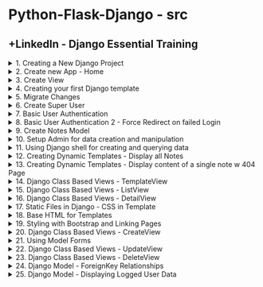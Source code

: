 # Python-Flask-Django - src

## +LinkedIn - Django Essential Training

<details>
<summary>1. Creating a New Django Project </summary>

# Creating a New Django Project

## Install venv

```py
python -m venv myproject-env
```

## Activate venv

```py
# myproject-env\Scripts\activate
source myproject-env/bin/activate
```

## Install Django

```py
python -m pip install Django
```

## Get dependencies

```py
pip freeze
```

```x
asgiref==3.7.2
Django==5.0.3
sqlparse==0.4.4
```

## Save Dependencies to Requirements.txt

```py
pip freeze > requirements.txt
```

## Install requirements from Requirements.txt

```py
pip install -r requirements.txt
```

## Deactivate a virtual environment

```py
deactivate
```

## Create Django Project

```py
django-admin startproject smartnotes .
```

## Start Local Server

```py
python manage.py runserver
```

```x
You have 18 unapplied migration(s). Your project may not work properly until you apply the migrations for app(s): admin, auth, contenttypes, sessions.
Run 'python manage.py migrate' to apply them.
March 20, 2024 - 04:58:12
Django version 5.0.3, using settings 'smartnotes.settings'
Starting development server at http://127.0.0.1:8000/
Quit the server with CONTROL-C.
```

<img width="1280" alt="image" src="https://github.com/omeatai/src-python-flask-django/assets/32337103/d1188761-5eb8-44f3-849e-b6b69662cd44">
<img width="1416" alt="image" src="https://github.com/omeatai/src-python-flask-django/assets/32337103/c414f6de-58e0-490e-a6d6-e0cbaae242b1">

# #END</details>

<details>
<summary>2. Create new App - Home </summary>

# Create new App - Home

[https://github.com/omeatai/src-python-flask-django/commit/0959e138fcee4d7829ef38e9ca8ff24a5c443a23](https://github.com/omeatai/src-python-flask-django/commit/0959e138fcee4d7829ef38e9ca8ff24a5c443a23)

## Create App

```py
django-admin startapp home
```

### smartnotes.settings:

```x
# Application definition

INSTALLED_APPS = [
    'django.contrib.admin',
    'django.contrib.auth',
    'django.contrib.contenttypes',
    'django.contrib.sessions',
    'django.contrib.messages',
    'django.contrib.staticfiles',

    # apps
    'home',
]
```

# #END</details>

<details>
<summary>3. Create View </summary>

# Create View

[https://github.com/omeatai/src-python-flask-django/commit/c1680ccc9d7982ae87252859481cb3d64db13260](https://github.com/omeatai/src-python-flask-django/commit/c1680ccc9d7982ae87252859481cb3d64db13260)

### smartnotes.urls:

```py
from django.contrib import admin
from django.urls import path, include

urlpatterns = [
    path('admin/', admin.site.urls),
    path('', include('home.urls')),
]
```

### home.urls:

```py
from django.urls import path
from home import views

urlpatterns = [
    path('home', views.home),
]
```

### home.views:

```py
from django.shortcuts import render
from django.http import HttpResponse

# Create your views here.


def home(request):
    return HttpResponse("<h1>Hello World!</h1>")
```

<img width="1413" alt="image" src="https://github.com/omeatai/src-python-flask-django/assets/32337103/ac80da1e-8b1a-4bc7-aa4f-528bd887843b">
<img width="1280" alt="image" src="https://github.com/omeatai/src-python-flask-django/assets/32337103/897bdc04-e787-467e-8194-5a5bcc99c229">
<img width="1280" alt="image" src="https://github.com/omeatai/src-python-flask-django/assets/32337103/1292f08d-6ebc-4d3d-a0c0-460ed2869b57">
<img width="1280" alt="image" src="https://github.com/omeatai/src-python-flask-django/assets/32337103/5c024f37-a954-4ae3-89a0-db735d3a7504">

# #END</details>

<details>
<summary>4. Creating your first Django template </summary>

# Creating your first Django template

[https://github.com/omeatai/src-python-flask-django/commit/6f788cf2b56c91f44b960178d8576c35bbebd11a](https://github.com/omeatai/src-python-flask-django/commit/6f788cf2b56c91f44b960178d8576c35bbebd11a)

### smartnotes.settings:

```py
# Internationalization
# https://docs.djangoproject.com/en/5.0/topics/i18n/

LANGUAGE_CODE = 'en-us'

TIME_ZONE = 'America/Denver'

USE_I18N = True

USE_TZ = True
```

### home.views:

```py
from django.shortcuts import render
from django.http import HttpResponse
from datetime import datetime

# Create your views here.


def home(request):
    # return HttpResponse("<h1>Hello World!</h1>")
    return render(request, 'home/welcome.html', {'name': 'John Doe', 'date': datetime.now()})
```

### home/templates/home/welcome.html:

```html
<!DOCTYPE html>
<html lang="en">

<head>
    <meta charset="UTF-8">
    <meta name="viewport" content="width=device-width, initial-scale=1.0">
    <title>SmartNotes</title>
</head>

<body>
    <h1>Welcome to SmartNotes Home Page - {{name}}.</h1>
    <h2>Today is {{date}}</h2>
</body>

</html>
```

<img width="1413" alt="image" src="https://github.com/omeatai/src-python-flask-django/assets/32337103/360b36a5-c3e9-4767-81b6-50a6969bbe2c">
<img width="1280" alt="image" src="https://github.com/omeatai/src-python-flask-django/assets/32337103/b117ad99-4daa-4910-9b8d-7581139d5bac">
<img width="1280" alt="image" src="https://github.com/omeatai/src-python-flask-django/assets/32337103/7f247c75-ff40-4fa4-9f30-266cf411a8f3">
<img width="1280" alt="image" src="https://github.com/omeatai/src-python-flask-django/assets/32337103/7a366f68-7d08-423b-a7c9-c400262a04af">

# #END</details>

<details>
<summary>5. Migrate Changes </summary>

# Migrate Changes

```py
python manage.py makemigrations
```

```py
python manage.py migrate
```

<img width="449" alt="image" src="https://github.com/omeatai/src-python-flask-django/assets/32337103/7b035ec1-9768-47cb-82b2-99171cccee67">

# #END</details>

<details>
<summary>6. Create Super User</summary>

# Create Super User

```py
python manage.py createsuperuser
```

# Run Dev Server

```py
python manage.py runserver
```

<img width="448" alt="image" src="https://github.com/omeatai/src-python-flask-django/assets/32337103/07bc212b-b444-4f42-804e-6212abf24964">
<img width="1330" alt="image" src="https://github.com/omeatai/src-python-flask-django/assets/32337103/eb04a65d-2c5e-4040-830c-1e1618cd1767">
<img width="1442" alt="image" src="https://github.com/omeatai/src-python-flask-django/assets/32337103/f883b789-fdf6-46d6-b729-f730c87c7ed6">
<img width="1319" alt="image" src="https://github.com/omeatai/src-python-flask-django/assets/32337103/97ccec8d-6dcf-4929-b8e0-a8a189fbf2be">

# #END</details>

<details>
<summary>7. Basic User Authentication</summary>

# Basic User Authentication

[https://github.com/omeatai/src-python-flask-django/commit/d5e5549f294eff2e8802a0cbfb499be02c648d31](https://github.com/omeatai/src-python-flask-django/commit/d5e5549f294eff2e8802a0cbfb499be02c648d31)

### home.urls:

```py
from django.urls import path
from home import views

urlpatterns = [
    path('home', views.home),
    path('authorized', views.authorized),
]
```

### home.views:

```py
from django.shortcuts import render
from django.http import HttpResponse
from datetime import datetime
from django.contrib.auth.decorators import login_required

# Create your views here.


def home(request):
    # return HttpResponse("<h1>Hello World!</h1>")
    return render(request, 'home/welcome.html', {'name': 'John Doe', 'date': datetime.now()})


@login_required
def authorized(request):
    return render(request, 'home/authorized.html', {})
```

### home/authorized.html:

```html
<!DOCTYPE html>
<html lang="en">

<head>
    <meta charset="UTF-8">
    <meta name="viewport" content="width=device-width, initial-scale=1.0">
    <title>Restricted Area</title>
</head>

<body>
    <h1>You are in a restricted area!</h1>
</body>

</html>
```

<img width="1442" alt="image" src="https://github.com/omeatai/src-python-flask-django/assets/32337103/4e2e5a7b-8123-4e02-bc14-c92f6b71066b">
<img width="1442" alt="image" src="https://github.com/omeatai/src-python-flask-django/assets/32337103/60489590-edb1-4fbe-9d9a-7fac08eadf1d">
<img width="1442" alt="image" src="https://github.com/omeatai/src-python-flask-django/assets/32337103/739ecf40-3968-476a-8119-141a4335c8d9">
<img width="1442" alt="image" src="https://github.com/omeatai/src-python-flask-django/assets/32337103/9f3c23f0-cc96-4e2e-9066-5eedc5ad5c95">

# #END</details>

<details>
<summary>8. Basic User Authentication 2 - Force Redirect on failed Login</summary>

# Basic User Authentication 2 - Force Redirect on failed Login

[https://github.com/omeatai/src-python-flask-django/commit/ee29ba256602e97df09bcec992f4c0efda93286b](https://github.com/omeatai/src-python-flask-django/commit/ee29ba256602e97df09bcec992f4c0efda93286b)

### home.views:

```py
from django.shortcuts import render
from django.http import HttpResponse
from datetime import datetime
from django.contrib.auth.decorators import login_required

# Create your views here.


def home(request):
    # return HttpResponse("<h1>Hello World!</h1>")
    return render(request, 'home/welcome.html', {'name': 'John Doe', 'date': datetime.now()})


@login_required(login_url='/admin')
def authorized(request):
    return render(request, 'home/authorized.html', {})
```

<img width="1442" alt="image" src="https://github.com/omeatai/src-python-flask-django/assets/32337103/000601ab-8f95-4b1f-a720-34ccf24eb623">

# #END</details>

<details>
<summary>9. Create Notes Model</summary>

# Create Notes Model

[https://github.com/omeatai/src-python-flask-django/commit/09253493e7a3e2e425681639f18e15110a5d6092](https://github.com/omeatai/src-python-flask-django/commit/09253493e7a3e2e425681639f18e15110a5d6092)

## Create new app - notes

```py
django-admin startapp notes
```

### smartnotes.settings:

```py
# Application definition

INSTALLED_APPS = [
    'django.contrib.admin',
    'django.contrib.auth',
    'django.contrib.contenttypes',
    'django.contrib.sessions',
    'django.contrib.messages',
    'django.contrib.staticfiles',

    # apps
    'home',
    'notes',
]
```

### notes.models:

```py
from django.db import models

# Create your models here.


class Notes(models.Model):
    title = models.CharField(max_length=200)
    content = models.TextField()
    created = models.DateTimeField(auto_now_add=True)
    updated = models.DateTimeField(auto_now=True)

    def __str__(self):
        return self.title
```

## Run migrations

```py
python manage.py makemigrations
python manage.py migrate
```

# #END</details>

<details>
<summary>10. Setup Admin for data creation and manipulation</summary>

# Setup Admin for data creation and manipulation

[https://github.com/omeatai/src-python-flask-django/commit/fe4590e92ae3f0ac735f5950c8660cf79aed015b](https://github.com/omeatai/src-python-flask-django/commit/fe4590e92ae3f0ac735f5950c8660cf79aed015b)

### notes.admin:

```py
from django.contrib import admin
from . import models
# Register your models here.


class NotesAdmin(admin.ModelAdmin):
    list_display = ('title', 'created', 'updated',)
    verbose_name = "Note"
    verbose_name_plural = "Notes"

    # def get_model_name(self):
    #     return "Notes"


admin.site.register(models.Notes, NotesAdmin)
```

### notes.models:

```py
from django.db import models

# Create your models here.


class Notes(models.Model):
    title = models.CharField(max_length=200)
    content = models.TextField()
    created = models.DateTimeField(auto_now_add=True)
    updated = models.DateTimeField(auto_now=True)

    class Meta:
        verbose_name = "Note"
        verbose_name_plural = "Notes"

    def __str__(self):
        return self.title
```

## Run migrations

```py
python manage.py makemigrations
python manage.py migrate
```

<img width="1280" alt="image" src="https://github.com/omeatai/src-python-flask-django/assets/32337103/44e70011-13a8-4329-98e8-de55d982840e">
<img width="1280" alt="image" src="https://github.com/omeatai/src-python-flask-django/assets/32337103/d2b2e809-b98c-4bf9-97bc-a539bb352808">
<img width="1458" alt="image" src="https://github.com/omeatai/src-python-flask-django/assets/32337103/354f952d-e64f-4956-ada8-c9c1461ed99c">
<img width="1458" alt="image" src="https://github.com/omeatai/src-python-flask-django/assets/32337103/6c302e29-1e1d-4400-a752-c38955302f1f">
<img width="1458" alt="image" src="https://github.com/omeatai/src-python-flask-django/assets/32337103/e187c091-b598-40e3-82f4-10f61cbe8d95">

# #END</details>

<details>
<summary>11. Using Django shell for creating and querying data</summary>

# Using Django shell for creating and querying data

## Run Shell:

```py
python manage.py shell
```

## Get Instance of Model Object

```py
from notes.models import Notes
mynote = Notes.objects.get(pk=1)

mynote.title
# 'Make food'

mynote.content
# 'This is how to make the food'
```

## Get all Object Instances

```py
 Notes.objects.all()
# <QuerySet [<Notes: Make food>]>
```

## Create New Object Instance

```py
new_note = Notes.objects.create(title="The second note", content="This is the second note.")

Notes.objects.all()
# <QuerySet [<Notes: Make food>, <Notes: The second note>]>
```

## Filter and Exclude contents

```py
Notes.objects.filter(title__startswith="The")
# <QuerySet [<Notes: The second note>]>

Notes.objects.filter(content__icontains="food")
#  <QuerySet [<Notes: Make food>]>

Notes.objects.exclude(content__icontains="food")
# <QuerySet [<Notes: The second note>]>

Notes.objects.filter(content__icontains="food").exclude(content__icontains="second")
# <QuerySet [<Notes: Make food>]>
```

# #END</details>

<details>
<summary>12. Creating Dynamic Templates - Display all Notes </summary>

# Creating Dynamic Templates - Display all Notes

[https://github.com/omeatai/src-python-flask-django/commit/a135c2a03da27f098e6d5e3a508ffa2746745e96](https://github.com/omeatai/src-python-flask-django/commit/a135c2a03da27f098e6d5e3a508ffa2746745e96)

### notes.models:

```py
from django.db import models

# Create your models here.


class Notes(models.Model):
    title = models.CharField(max_length=200)
    content = models.TextField()
    created = models.DateTimeField(auto_now_add=True)
    updated = models.DateTimeField(auto_now=True)

    class Meta:
        verbose_name = "Note"
        verbose_name_plural = "Notes"

    def __str__(self):
        return self.title
```

### smartnotes.urls:

```py
from django.contrib import admin
from django.urls import path, include

urlpatterns = [
    path('admin/', admin.site.urls),
    path('', include('home.urls')),
    path('smart/', include('notes.urls')),
]
```

### notes.urls:

```py
from django.urls import path
from . import views

urlpatterns = [
    path('notes', views.list),
]
```

### notes.views:

```py
from django.shortcuts import render
from .models import Notes

# Create your views here.


def list(request):
    all_notes = Notes.objects.all()
    return render(request, 'notes/notes_list.html', {'notes': all_notes})
```

### notes/notes_list.html:

```html
<!DOCTYPE html>
<html lang="en">

<head>
    <meta charset="UTF-8">
    <meta name="viewport" content="width=device-width, initial-scale=1.0">
    <title>Notes</title>
</head>

<body>
    <h1>Note List</h1>
    <h2>These are the notes:</h2>
    <ul>
        {% for note in notes %}
        <li>{{note.title}}</li>
        {% endfor %}
    </ul>
</body>

</html>
```

<img width="1409" alt="image" src="https://github.com/omeatai/src-python-flask-django/assets/32337103/a93749d6-a319-421f-b211-3288eecc3786">
<img width="1252" alt="image" src="https://github.com/omeatai/src-python-flask-django/assets/32337103/ebcd35d1-e9b4-4dd9-88de-028296c7ef34">
<img width="1252" alt="image" src="https://github.com/omeatai/src-python-flask-django/assets/32337103/0ccaf7cd-59bb-47b9-bf10-1dd7123819dd">
<img width="1252" alt="image" src="https://github.com/omeatai/src-python-flask-django/assets/32337103/1b70d099-f746-4499-a1bb-99f82baaa8ab">
<img width="1252" alt="image" src="https://github.com/omeatai/src-python-flask-django/assets/32337103/2422a6ee-56fd-4479-baca-80f33bb664e4">
<img width="1252" alt="image" src="https://github.com/omeatai/src-python-flask-django/assets/32337103/330aee64-8204-45ba-975c-d34e33a16019">

# #END</details>

<details>
<summary>13. Creating Dynamic Templates - Display content of a single note w 404 Page </summary>

# Creating Dynamic Templates - Display content of a single note w 404 Page

[https://github.com/omeatai/src-python-flask-django/commit/6a213c7aa46ec24c6017a44bad60269918eaf2a0](https://github.com/omeatai/src-python-flask-django/commit/6a213c7aa46ec24c6017a44bad60269918eaf2a0)

### smartnotes.settings:

```py
# SECURITY WARNING: don't run with debug turned on in production!
DEBUG = False  # True

ALLOWED_HOSTS = ['*']


# Application definition

INSTALLED_APPS = [
    'django.contrib.admin',
    'django.contrib.auth',
    'django.contrib.contenttypes',
    'django.contrib.sessions',
    'django.contrib.messages',
    'django.contrib.staticfiles',

    # apps
    'home',
    'notes',
]
```

### notes.urls:

```py
from django.urls import path
from . import views

urlpatterns = [
    path('notes', views.list),
    path('notes/<int:pk>', views.detail),
]
```

### notes.views:

```py
from django.shortcuts import render
from django.http import Http404

from .models import Notes

# Create your views here.


def list(request):
    all_notes = Notes.objects.all()
    return render(request, 'notes/notes_list.html', {'notes': all_notes})


def detail(request, pk):
    try:
        note = Notes.objects.get(pk=pk)
    except Notes.DoesNotExist:
        raise Http404("Note does not exist")
    return render(request, 'notes/notes_detail.html', {'note': note})
```

### notes/notes_detail.html:

```html
<!DOCTYPE html>
<html lang="en">

<head>
    <meta charset="UTF-8">
    <meta name="viewport" content="width=device-width, initial-scale=1.0">
    <title>Note Detail</title>
</head>

<body>
    <h1>{{note.title | title}}</h1>
    <h3>{{note.content}}</h3>
</body>

</html>
```

### notes/templates/404.html:

```html
<!DOCTYPE html>
<html lang="en">

<head>
    <meta charset="UTF-8">
    <meta name="viewport" content="width=device-width, initial-scale=1.0">
    <title>404 Page</title>
</head>

<body>
    <h1>404 - Ooops!</h1>
    <h2>I cannot find the file you requested!</h2>
</body>

</html>
```

<img width="1409" alt="image" src="https://github.com/omeatai/src-python-flask-django/assets/32337103/10aa4c56-be8b-4bc6-ba6b-fe52dcf11389">
<img width="1409" alt="image" src="https://github.com/omeatai/src-python-flask-django/assets/32337103/01259842-9e6f-4a09-9091-10b36c1e636d">
<img width="1252" alt="image" src="https://github.com/omeatai/src-python-flask-django/assets/32337103/43c1eb4e-fbfd-4ffb-930f-37db29b0e50d">
<img width="1252" alt="image" src="https://github.com/omeatai/src-python-flask-django/assets/32337103/e6dabf44-5720-492e-9272-6f2e7f8bae55">
<img width="1252" alt="image" src="https://github.com/omeatai/src-python-flask-django/assets/32337103/f637fb96-364d-4acd-9c64-3aed91a93080">
<img width="1252" alt="image" src="https://github.com/omeatai/src-python-flask-django/assets/32337103/ff107b00-75b3-4da7-891a-28b40ad0b797">
<img width="1252" alt="image" src="https://github.com/omeatai/src-python-flask-django/assets/32337103/0a26901f-dad5-4686-9fd6-cc9b18970de1">

# #END</details>

<details>
<summary>14. Django Class Based Views - TemplateView </summary>

# Django Class Based Views - TemplateView

[https://github.com/omeatai/src-python-flask-django/commit/1e10260f38b8bf5b6804d6f45b9f4bf61b1c2edf](https://github.com/omeatai/src-python-flask-django/commit/1e10260f38b8bf5b6804d6f45b9f4bf61b1c2edf)

### home.views:

```py
from django.shortcuts import render
from django.http import HttpResponse
from datetime import datetime
from django.contrib.auth.decorators import login_required
from django.views.generic import TemplateView
from django.contrib.auth.mixins import LoginRequiredMixin

# Create your views here.


class HomeView(TemplateView):
    template_name = 'home/welcome.html'
    extra_context = {'name': 'John Doe', 'date': datetime.now()}


# def home(request):
#     # return HttpResponse("<h1>Hello World!</h1>")
#     return render(request, 'home/welcome.html', {'name': 'John Doe', 'date': datetime.now()})


class AuthorizedView(LoginRequiredMixin, TemplateView):
    template_name = 'home/authorized.html'
    extra_context = {}
    login_url = '/admin'


# @login_required(login_url='/admin')
# def authorized(request):
#     return render(request, 'home/authorized.html', {})
```

### home.urls:

```py
from django.urls import path
from home import views

urlpatterns = [
    # path('home', views.home),
    path('home', views.HomeView.as_view()),
    # path('authorized', views.authorized),
    path('authorized', views.AuthorizedView.as_view()),
]
```

<img width="1458" alt="image" src="https://github.com/omeatai/src-python-flask-django/assets/32337103/27480e31-f225-49ee-aba2-b9a149a9323d">
<img width="1458" alt="image" src="https://github.com/omeatai/src-python-flask-django/assets/32337103/fb460d21-b9a7-4799-961f-56bc751d5121">
<img width="1252" alt="image" src="https://github.com/omeatai/src-python-flask-django/assets/32337103/1b2b17f3-5d1c-48bd-9364-25374c1ce361">
<img width="1252" alt="image" src="https://github.com/omeatai/src-python-flask-django/assets/32337103/2c4dbd20-39b2-4adb-bc28-ffcac9089466">

# #END</details>

<details>
<summary>15. Django Class Based Views - ListView </summary>

# Django Class Based Views - ListView

[https://github.com/omeatai/src-python-flask-django/commit/3f935498be33171d56e127482e771f199787ab6c](https://github.com/omeatai/src-python-flask-django/commit/3f935498be33171d56e127482e771f199787ab6c)

### notes.views:

```py
from typing import Any
from django.shortcuts import render
from django.http import Http404
from django.views.generic import ListView

from .models import Notes

# Create your views here.


class NotesListView(ListView):
    model = Notes
    context_object_name = 'notes'
    template_name = 'notes/notes_list.html'
    ordering = ['-created']
    paginate_by = 10


# def list(request):
#     all_notes = Notes.objects.all()
#     return render(request, 'notes/notes_list.html', {'notes': all_notes})


def detail(request, pk):
    try:
        note = Notes.objects.get(pk=pk)
    except Notes.DoesNotExist:
        raise Http404("Note does not exist")
    return render(request, 'notes/notes_detail.html', {'note': note})
```

### notes.urls:

```py
from django.urls import path
from . import views

urlpatterns = [
    # path('notes', views.list),
    path('notes', views.NotesListView.as_view()),
    path('notes/<int:pk>', views.detail),
]
```

### notes/templates/notes/notes_list.html:

```py
<!DOCTYPE html>
<html lang="en">

<head>
    <meta charset="UTF-8">
    <meta name="viewport" content="width=device-width, initial-scale=1.0">
    <title>Notes</title>
</head>

<body>
    <h1>Note List</h1>
    <h2>These are the notes:</h2>
    <ul>
        {% for note in notes %}
        <li>{{note.title}}</li>
        {% endfor %}
    </ul>
</body>

</html>
```

<img width="1383" alt="image" src="https://github.com/omeatai/src-python-flask-django/assets/32337103/8023729d-604c-4b71-9dfa-89fa4501c7cc">
<img width="1208" alt="image" src="https://github.com/omeatai/src-python-flask-django/assets/32337103/47e33038-8d50-413c-a88e-1eca9978a27d">
<img width="1252" alt="image" src="https://github.com/omeatai/src-python-flask-django/assets/32337103/c369c75a-203c-46f5-9844-00796ae8904a">
<img width="1252" alt="image" src="https://github.com/omeatai/src-python-flask-django/assets/32337103/0b3720e2-b860-4c42-b7bc-2eccb67e8fb8">

# #END</details>

<details>
<summary>16. Django Class Based Views - DetailView </summary>

# Django Class Based Views - DetailView

[https://github.com/omeatai/src-python-flask-django/commit/3dbc4628a9a8892e9098e455c03cb8c63e4253f5](https://github.com/omeatai/src-python-flask-django/commit/3dbc4628a9a8892e9098e455c03cb8c63e4253f5)

### smartnotes.urls:

```py
from django.contrib import admin
from django.urls import path, include

urlpatterns = [
    path('admin/', admin.site.urls),
    path('', include('home.urls')),
    path('smart/', include('notes.urls')),
]
```

### notes.urls:

```py
from django.urls import path
from . import views

urlpatterns = [
    # path('notes', views.list),
    path('notes', views.NotesListView.as_view(), name='notes-list'),
    # path('notes/<int:pk>', views.detail),
    path('notes/<int:pk>', views.NotesDetailView.as_view(),
         name='notes-detail-list'),
]
```

### notes.views:

```py
from typing import Any
from django.shortcuts import render, redirect
from django.http import Http404, HttpResponseRedirect
from django.urls import reverse
from django.views.generic import ListView, DetailView

from .models import Notes

# Create your views here.


class NotesListView(ListView):
    model = Notes
    context_object_name = 'notes'
    template_name = 'notes/notes_list.html'
    ordering = ['-created']
    paginate_by = 10


# def list(request):
#     all_notes = Notes.objects.all()
#     return render(request, 'notes/notes_list.html', {'notes': all_notes})


class NotesDetailView(DetailView):
    model = Notes
    context_object_name = 'note'
    template_name = 'notes/notes_detail.html'

    def get_object(self, queryset=None):
        try:
            return super().get_object(queryset)
        except Http404:
            # return render(self.request, '404.html', {})
            # return HttpResponseRedirect(reverse('notes-detail-list', args=[1]))
            # return HttpResponseRedirect(reverse('notes-list'))
            return "404 - Sorry, the requested note does not exist!"


# def detail(request, pk):
#     try:
#         note = Notes.objects.get(pk=pk)
#     except Notes.DoesNotExist:
#         raise Http404("Note does not exist")
#     return render(request, 'notes/notes_detail.html', {'note': note})
```

### notes/templates/notes/notes_list.html:

```py
<!DOCTYPE html>
<html lang="en">

<head>
    <meta charset="UTF-8">
    <meta name="viewport" content="width=device-width, initial-scale=1.0">
    <title>Notes</title>
</head>

<body>
    <h1>Note List</h1>
    <h2>These are the notes:</h2>
    <ul>
        {% for note in notes %}
        <li>{{note.title}}</li>
        {% endfor %}
    </ul>
</body>

</html>
```

<img width="1383" alt="image" src="https://github.com/omeatai/src-python-flask-django/assets/32337103/1be41d27-ca7b-421b-95f5-18d52c56fde7">
<img width="1383" alt="image" src="https://github.com/omeatai/src-python-flask-django/assets/32337103/72c45b25-dd04-409d-87a4-b5cf9c34d48d">
<img width="1252" alt="image" src="https://github.com/omeatai/src-python-flask-django/assets/32337103/e5f7626e-d377-45eb-9ad2-ca78c7de2074">
<img width="1252" alt="image" src="https://github.com/omeatai/src-python-flask-django/assets/32337103/07094330-2eb9-4153-9b6e-a8796c2468ac">
<img width="1252" alt="image" src="https://github.com/omeatai/src-python-flask-django/assets/32337103/74a02860-d5d8-44cf-9dab-7e9ee5412633">
<img width="1252" alt="image" src="https://github.com/omeatai/src-python-flask-django/assets/32337103/fdbf20ef-4a65-4623-a7cb-ba067f2a68ce">

# #END</details>

<details>
<summary>17. Static Files in Django - CSS in Template </summary>

# Static Files in Django - CSS in Template

[https://github.com/omeatai/src-python-flask-django/commit/c9a69902fd55e8eff47d658603800dab25cb0ab8](https://github.com/omeatai/src-python-flask-django/commit/c9a69902fd55e8eff47d658603800dab25cb0ab8)

### smartnotes.settings:

```py
# Static files (CSS, JavaScript, Images)
# https://docs.djangoproject.com/en/5.0/howto/static-files/

STATIC_URL = 'static/'
STATICFILES_DIRS = [
    BASE_DIR / 'static',
]
```

### static/notes/css/style.css:

```css
.note-li {
    color: blue;
    font-size: 18px;
    font-weight: 800;
}
```

### notes/templates/notes/notes_list.html:

```html
{% load static %}

<!DOCTYPE html>
<html lang="en">

<head>
    <meta charset="UTF-8">
    <meta name="viewport" content="width=device-width, initial-scale=1.0">
    <link rel="stylesheet" href="{% static 'notes/css/style.css' %}">
    <title>Notes</title>
</head>

<body>
    <h1>Note List</h1>
    <h2>These are the notes:</h2>
    <ul>
        {% for note in notes %}
        <li class="note-li">{{note.title}}</li>
        {% endfor %}
    </ul>
</body>

</html>
```

<img width="1383" alt="image" src="https://github.com/omeatai/src-python-flask-django/assets/32337103/b43b561f-4547-41f3-afe7-de0ffe54d353">
<img width="1383" alt="image" src="https://github.com/omeatai/src-python-flask-django/assets/32337103/9326acdd-5ae5-4bc8-b01d-3a87961fdec2">
<img width="1252" alt="image" src="https://github.com/omeatai/src-python-flask-django/assets/32337103/139b36d2-137b-4366-b175-103d50f6489c">
<img width="1252" alt="image" src="https://github.com/omeatai/src-python-flask-django/assets/32337103/c2a15c08-1cb5-48f9-87a5-47d3bbea48f8">
<img width="1252" alt="image" src="https://github.com/omeatai/src-python-flask-django/assets/32337103/65ed74a3-2119-45ba-8bca-905b770b895c">

# #END</details>

<details>
<summary>18. Base HTML for Templates </summary>

# Base HTML for Templates

[https://github.com/omeatai/src-python-flask-django/commit/9e009fac7c4d43b7c5cae36dd13301e35079146e](https://github.com/omeatai/src-python-flask-django/commit/9e009fac7c4d43b7c5cae36dd13301e35079146e)

### smartnotes.settings:

```py
TEMPLATES = [
    {
        'BACKEND': 'django.template.backends.django.DjangoTemplates',
        'DIRS': [
            BASE_DIR / 'templates',
        ],
        'APP_DIRS': True,
        'OPTIONS': {
            'context_processors': [
                'django.template.context_processors.debug',
                'django.template.context_processors.request',
                'django.contrib.auth.context_processors.auth',
                'django.contrib.messages.context_processors.messages',
            ],
        },
    },
]
```

### static/notes/css/style.css:

```css
.note-li {
    color: purple;
    font-size: 18px;
    font-weight: 800;
}

h2 {
    color: cadetblue;
}
```

### templates/notes/base.html:

```html
{% load static %}

<!DOCTYPE html>
<html lang="en">

<head>
    <meta charset="UTF-8">
    <meta name="viewport" content="width=device-width, initial-scale=1.0">
    <link rel="stylesheet" href="{% static 'notes/css/style.css' %}">
    <title>Notes</title>
</head>

<body>
    {% block content %}
    {% endblock content %}
</body>

</html>
```

### templates/notes/notes_list.html:

```py
{% extends 'notes/base.html' %}

{% block content %}
<h1>Note List</h1>
<h2>These are the notes:</h2>
<ul>
    {% for note in notes %}
    <li class="note-li">{{note.title}}</li>
    {% endfor %}
</ul>
{% endblock content %}
```

<img width="1430" alt="image" src="https://github.com/omeatai/src-python-flask-django/assets/32337103/047a9f2c-1e33-4827-8cab-c825ab3dd210">
<img width="1252" alt="image" src="https://github.com/omeatai/src-python-flask-django/assets/32337103/79af28af-7378-431b-abaa-b208e67194b5">
<img width="1252" alt="image" src="https://github.com/omeatai/src-python-flask-django/assets/32337103/c2ef70e3-dd93-4455-83c5-f9d285bdb87b">
<img width="1252" alt="image" src="https://github.com/omeatai/src-python-flask-django/assets/32337103/4423d5ed-de11-41c9-98f7-58d85515e682">
<img width="1252" alt="image" src="https://github.com/omeatai/src-python-flask-django/assets/32337103/0ac816c0-cb25-49c5-843a-276784f40f71">

# #END</details>

<details>
<summary>19. Styling with Bootstrap and Linking Pages </summary>

# Styling with Bootstrap and Linking Pages

[https://github.com/omeatai/src-python-flask-django/commit/61b4a649138fba4700ea7ecac34d5babea955e80](https://github.com/omeatai/src-python-flask-django/commit/61b4a649138fba4700ea7ecac34d5babea955e80)

### notes.urls:

```py
from django.urls import path
from . import views

urlpatterns = [
    # path('notes', views.list),
    path('notes', views.NotesListView.as_view(), name='notes-list'),
    # path('notes/<int:pk>', views.detail),
    path('notes/<int:pk>', views.NotesDetailView.as_view(),
         name='notes-detail-list'),
]
```

### templates/home/base.html:

```html
{% load static %}

<!DOCTYPE html>
<html lang="en">

<head>
    <meta charset="UTF-8">
    <meta name="viewport" content="width=device-width, initial-scale=1.0">
    <link href="https://cdn.jsdelivr.net/npm/bootstrap@5.3.3/dist/css/bootstrap.min.css" rel="stylesheet"
        integrity="sha384-QWTKZyjpPEjISv5WaRU9OFeRpok6YctnYmDr5pNlyT2bRjXh0JMhjY6hW+ALEwIH" crossorigin="anonymous">
    <title>SmartNotes</title>
</head>

<body>
    <div class="my-5 text-center container">
        {% block content %}
        {% endblock content %}
    </div>

    <script src="https://cdn.jsdelivr.net/npm/bootstrap@5.3.3/dist/js/bootstrap.bundle.min.js"
        integrity="sha384-YvpcrYf0tY3lHB60NNkmXc5s9fDVZLESaAA55NDzOxhy9GkcIdslK1eN7N6jIeHz" crossorigin="anonymous">
    </script>
</body>

</html>
```

### home/templates/home/welcome.html:

```html
{% extends 'home/base.html' %}

{% block content %}
<h1>Welcome to SmartNotes Home Page - {{name}}.</h1>
<h2>Today is {{date}}</h2>
<a href="{% url 'notes-list' %}" class="btn btn-primary">Check out these SmartNotes</a>
{% endblock content %}
```

### templates/notes/base.html:

```html
{% load static %}

<!DOCTYPE html>
<html lang="en">

<head>
    <meta charset="UTF-8">
    <meta name="viewport" content="width=device-width, initial-scale=1.0">
    <link href="https://cdn.jsdelivr.net/npm/bootstrap@5.3.3/dist/css/bootstrap.min.css" rel="stylesheet"
        integrity="sha384-QWTKZyjpPEjISv5WaRU9OFeRpok6YctnYmDr5pNlyT2bRjXh0JMhjY6hW+ALEwIH" crossorigin="anonymous">
    <link rel="stylesheet" href="{% static 'notes/css/style.css' %}">
    <title>Notes</title>
</head>

<body>
    <div class="my-5 text-center container">
        {% block content %}
        {% endblock content %}
    </div>

    <script src="https://cdn.jsdelivr.net/npm/bootstrap@5.3.3/dist/js/bootstrap.bundle.min.js"
        integrity="sha384-YvpcrYf0tY3lHB60NNkmXc5s9fDVZLESaAA55NDzOxhy9GkcIdslK1eN7N6jIeHz" crossorigin="anonymous">
    </script>
</body>

</html>
```

### notes/templates/notes/notes_list.html:

```html
{% extends 'notes/base.html' %}

{% block content %}
<h1>Note List</h1>
<h2 class="mb-5">These are the notes:</h2>

<div class="row row-cols3 g-2">
    {% for note in notes %}
    <div class="col">
        <div class="p-3 border">
            <a href="{% url 'notes-detail-list' pk=note.id %}" class="text-dark text-decoration-none">
                <h3>{{note.title | title}}</h3>
            </a>
            <p>{{note.content | truncatechars:30}}</p>
        </div>
    </div>
    {% endfor %}
</div>

{% endblock content %}
```

### notes/templates/notes/notes_detail.html:

```html
{% extends 'notes/base.html' %}

{% block content %}
<div class="border round">
    <h1 class="my-5">{{note.title | title}}</h1>
    <p>{{note.content}}</p>
</div>

{% endblock content %}
```

<img width="1453" alt="image" src="https://github.com/omeatai/src-python-flask-django/assets/32337103/a9a658c5-2846-4604-92b0-a1f2b73c5e5d">
<img width="1453" alt="image" src="https://github.com/omeatai/src-python-flask-django/assets/32337103/340f8b96-1493-42ae-b0a3-5fe1a8c7cedb">
<img width="1453" alt="image" src="https://github.com/omeatai/src-python-flask-django/assets/32337103/25d5c2c3-fa4f-4976-89e3-de46118d1aea">
<img width="1252" alt="image" src="https://github.com/omeatai/src-python-flask-django/assets/32337103/63f9b354-057c-4c3a-b3a2-d9e526685efd">
<img width="1252" alt="image" src="https://github.com/omeatai/src-python-flask-django/assets/32337103/f12343af-535e-4817-9ea2-b8aaa055e3fd">
<img width="1252" alt="image" src="https://github.com/omeatai/src-python-flask-django/assets/32337103/3528ba4f-38f1-40d9-9e52-5c85a9a73c2a">
<img width="1252" alt="image" src="https://github.com/omeatai/src-python-flask-django/assets/32337103/f8acfc54-55cc-471c-a24a-45841e71760f">
<img width="1252" alt="image" src="https://github.com/omeatai/src-python-flask-django/assets/32337103/91d083ca-a9b7-4696-ac40-507d024ec472">
<img width="1252" alt="image" src="https://github.com/omeatai/src-python-flask-django/assets/32337103/e3e639e1-3b09-413c-8493-50c61914e06c">

# #END</details>

<details>
<summary>20. Django Class Based Views - CreateView </summary>

# Django Class Based Views - CreateView

[https://github.com/omeatai/src-python-flask-django/commit/2f833971f6a3e9d78c730e912bcb08105d79e8c9](https://github.com/omeatai/src-python-flask-django/commit/2f833971f6a3e9d78c730e912bcb08105d79e8c9)

### smartnotes.urls:

```py
from django.contrib import admin
from django.urls import path, include

urlpatterns = [
    path('admin/', admin.site.urls),
    path('', include('home.urls')),
    path('smart/', include('notes.urls')),
]
```

### notes.urls:

```py
from django.urls import path
from . import views

urlpatterns = [
    # path('notes', views.list),
    path('notes', views.NotesListView.as_view(), name='notes-list'),
    # path('notes/<int:pk>', views.detail),
    path('notes/<int:pk>', views.NotesDetailView.as_view(),
         name='notes-detail-list'),
    path('notes/create', views.NotesCreateView.as_view(), name='notes-create'),
]
```

### notes.views:

```py
from typing import Any
from django.shortcuts import render, redirect
from django.http import Http404, HttpResponseRedirect
from django.urls import reverse
from django.views.generic import ListView, DetailView, CreateView

from .models import Notes

# Create your views here.


class NotesCreateView(CreateView):
    model = Notes
    fields = ['title', 'content']
    success_url = '/smart/notes'
    template_name = 'notes/notes_create.html'


class NotesListView(ListView):
    model = Notes
    context_object_name = 'notes'
    template_name = 'notes/notes_list.html'
    ordering = ['-created']
    paginate_by = 10


# def list(request):
#     all_notes = Notes.objects.all()
#     return render(request, 'notes/notes_list.html', {'notes': all_notes})


class NotesDetailView(DetailView):
    model = Notes
    context_object_name = 'note'
    template_name = 'notes/notes_detail.html'

    def get_object(self, queryset=None):
        try:
            return super().get_object(queryset)
        except Http404:
            # return render(self.request, '404.html', {})
            # return HttpResponseRedirect(reverse('notes-detail-list', args=[1]))
            # return HttpResponseRedirect(reverse('notes-list'))
            return "404 - Sorry, the requested note does not exist!"


# def detail(request, pk):
#     try:
#         note = Notes.objects.get(pk=pk)
#     except Notes.DoesNotExist:
#         raise Http404("Note does not exist")
#     return render(request, 'notes/notes_detail.html', {'note': note})
```

### notes/templates/notes/notes_create.html:

```py
{% extends 'notes/base.html' %}

{% block content %}
<form action="{% url 'notes-create' %}" method="POST">
    {% csrf_token %}
    {{ form.as_p }}
    <button type="submit" class="btn btn-primary my-5">Submit</button>
</form>

{% endblock content %}
```

<img width="1411" alt="image" src="https://github.com/omeatai/src-python-flask-django/assets/32337103/1b131ba3-80fe-4ccd-9b3f-fc6fb1684f05">
<img width="1411" alt="image" src="https://github.com/omeatai/src-python-flask-django/assets/32337103/269ca0b6-300e-42de-abd4-94a63760f233">
<img width="1249" alt="image" src="https://github.com/omeatai/src-python-flask-django/assets/32337103/0b81c59f-d6a6-46d0-8b6c-d91b224c1909">
<img width="1249" alt="image" src="https://github.com/omeatai/src-python-flask-django/assets/32337103/937c3f1a-7146-49d5-a646-822e7a71e42a">
<img width="1249" alt="image" src="https://github.com/omeatai/src-python-flask-django/assets/32337103/e34fd8f9-3302-454b-ab2f-a4c8df055f8f">
<img width="1249" alt="image" src="https://github.com/omeatai/src-python-flask-django/assets/32337103/ac2fdb6a-b470-4fc5-93e4-cfaf999cd9f9">

# #END</details>

<details>
<summary>21. Using Model Forms </summary>

# Using Model Forms

[https://github.com/omeatai/src-python-flask-django/commit/5afb11cc82683921b2d35eeb2928fe655b2a59c1](https://github.com/omeatai/src-python-flask-django/commit/5afb11cc82683921b2d35eeb2928fe655b2a59c1)

### notes.forms:

```py
from django import forms

from .models import Notes


class NotesForm(forms.ModelForm):
    class Meta:
        model = Notes
        fields = ['title', 'content']
        labels = {
            'title': 'Title',
            'content': 'Content',
        }
        widgets = {
            'title': forms.TextInput(attrs={'class': 'form-control'}),
            'content': forms.Textarea(attrs={'class': 'form-control'}),
        }

    def clean_title(self):
        title = self.cleaned_data['title']
        if len(title) < 5:
            raise forms.ValidationError(
                "Title must be at least 5 characters long.")
        if "Django" not in title:
            raise forms.ValidationError(
                "Title must contain the word 'Django'. We only accept notes about Django.")
        return title
```

### notes.views:

```py
from typing import Any
from django.shortcuts import render, redirect
from django.http import Http404, HttpResponseRedirect
from django.urls import reverse
from django.views.generic import ListView, DetailView, CreateView

from .models import Notes
from .forms import NotesForm

# Create your views here.


class NotesCreateView(CreateView):
    model = Notes
    # fields = ['title', 'content']
    success_url = '/smart/notes'
    template_name = 'notes/notes_create.html'
    form_class = NotesForm


class NotesListView(ListView):
    model = Notes
    context_object_name = 'notes'
    template_name = 'notes/notes_list.html'
    ordering = ['-created']
    paginate_by = 10


# def list(request):
#     all_notes = Notes.objects.all()
#     return render(request, 'notes/notes_list.html', {'notes': all_notes})


class NotesDetailView(DetailView):
    model = Notes
    context_object_name = 'note'
    template_name = 'notes/notes_detail.html'

    def get_object(self, queryset=None):
        try:
            return super().get_object(queryset)
        except Http404:
            # return render(self.request, '404.html', {})
            # return HttpResponseRedirect(reverse('notes-detail-list', args=[1]))
            # return HttpResponseRedirect(reverse('notes-list'))
            return "404 - Sorry, the requested note does not exist!"


# def detail(request, pk):
#     try:
#         note = Notes.objects.get(pk=pk)
#     except Notes.DoesNotExist:
#         raise Http404("Note does not exist")
#     return render(request, 'notes/notes_detail.html', {'note': note})
```

### notes/templates/notes/notes_create.html:

```html
{% extends 'notes/base.html' %}

{% block content %}
<form action="{% url 'notes-create' %}" method="POST">
    {% csrf_token %}
    {{ form.as_p }}
    <button type="submit" class="btn btn-primary my-5">Submit</button>
</form>

{% if form.errors %}
<div class="alert alert-danger my-5">
    <div><strong>Oops!</strong> Something went wrong.</div>
    {{ form.errors.title.as_text }}
    <div>
        {% for field in form %}
        {% for error in field.errors %}
        <p>{{ error }}</p>
        {% endfor %}
        {% endfor %}
    </div>
</div>
{% endif %}

{% endblock content %}
```

### templates/notes/base.html:

```html
{% load static %}

<!DOCTYPE html>
<html lang="en">

<head>
    <meta charset="UTF-8">
    <meta name="viewport" content="width=device-width, initial-scale=1.0">
    <link href="https://cdn.jsdelivr.net/npm/bootstrap@5.3.3/dist/css/bootstrap.min.css" rel="stylesheet"
        integrity="sha384-QWTKZyjpPEjISv5WaRU9OFeRpok6YctnYmDr5pNlyT2bRjXh0JMhjY6hW+ALEwIH" crossorigin="anonymous">
    <link rel="stylesheet" href="{% static 'notes/css/style.css' %}">
    <title>Notes</title>
</head>

<body>
    <div class="my-5 text-center container">
        {% block content %}
        {% endblock content %}
    </div>

    <script src="https://cdn.jsdelivr.net/npm/bootstrap@5.3.3/dist/js/bootstrap.bundle.min.js"
        integrity="sha384-YvpcrYf0tY3lHB60NNkmXc5s9fDVZLESaAA55NDzOxhy9GkcIdslK1eN7N6jIeHz" crossorigin="anonymous">
    </script>
</body>

</html>
```

### static/notes/css/style.css:

```css
.note-li {
    color: purple;
    font-size: 18px;
    font-weight: 800;
}

h2 {
    color: cadetblue;
}

ul.errorlist {
    display: none;
    color: red;
}
```

<img width="1471" alt="image" src="https://github.com/omeatai/src-python-flask-django/assets/32337103/a19e43ff-810f-4c52-bce2-f63665e9d520">
<img width="1249" alt="image" src="https://github.com/omeatai/src-python-flask-django/assets/32337103/128c4e30-94e7-4154-bf9e-0c68c227dc41">
<img width="1249" alt="image" src="https://github.com/omeatai/src-python-flask-django/assets/32337103/9d71c552-9a5f-4159-bda8-951b60657f6a">
<img width="1249" alt="image" src="https://github.com/omeatai/src-python-flask-django/assets/32337103/b7d2b308-70b8-490a-8ee5-a7a61a022abc">
<img width="1249" alt="image" src="https://github.com/omeatai/src-python-flask-django/assets/32337103/3d358e29-53a3-45ca-aead-7e89a8a6dbb3">
<img width="1249" alt="image" src="https://github.com/omeatai/src-python-flask-django/assets/32337103/d60a4b5e-d4a5-4ff3-a87e-d7c49e4316a3">

# #END</details>

<details>
<summary>22. Django Class Based Views - UpdateView </summary>

# Django Class Based Views - UpdateView

[https://github.com/omeatai/src-python-flask-django/commit/86fd903694ab1879f984b8c104499ca3980903bf](https://github.com/omeatai/src-python-flask-django/commit/86fd903694ab1879f984b8c104499ca3980903bf)

### notes.urls:

```py
from django.urls import path
from . import views

urlpatterns = [
    # path('notes', views.list),
    path('notes', views.NotesListView.as_view(), name='notes-list'),
    # path('notes/<int:pk>', views.detail),
    path('notes/<int:pk>', views.NotesDetailView.as_view(),
         name='notes-detail-list'),
    path('notes/create', views.NotesCreateView.as_view(), name='notes-create'),
    path('notes/<int:pk>/edit',
         views.NotesUpdateView.as_view(), name='notes-update'),
]
```

### notes.views:

```py
from typing import Any
from django.shortcuts import render, redirect
from django.http import Http404, HttpResponseRedirect
from django.urls import reverse
from django.views.generic import ListView, DetailView, CreateView, UpdateView

from .models import Notes
from .forms import NotesForm

# Create your views here.


class NotesUpdateView(UpdateView):
    model = Notes
    # fields = ['title', 'content']
    success_url = '/smart/notes'
    template_name = 'notes/notes_update.html'
    form_class = NotesForm


class NotesCreateView(CreateView):
    model = Notes
    # fields = ['title', 'content']
    success_url = '/smart/notes'
    template_name = 'notes/notes_create.html'
    form_class = NotesForm


class NotesListView(ListView):
    model = Notes
    context_object_name = 'notes'
    template_name = 'notes/notes_list.html'
    ordering = ['-created']
    paginate_by = 10


# def list(request):
#     all_notes = Notes.objects.all()
#     return render(request, 'notes/notes_list.html', {'notes': all_notes})


class NotesDetailView(DetailView):
    model = Notes
    context_object_name = 'note'
    template_name = 'notes/notes_detail.html'

    def get_object(self, queryset=None):
        try:
            return super().get_object(queryset)
        except Http404:
            # return render(self.request, '404.html', {})
            # return HttpResponseRedirect(reverse('notes-detail-list', args=[1]))
            # return HttpResponseRedirect(reverse('notes-list'))
            return "404 - Sorry, the requested note does not exist!"


# def detail(request, pk):
#     try:
#         note = Notes.objects.get(pk=pk)
#     except Notes.DoesNotExist:
#         raise Http404("Note does not exist")
#     return render(request, 'notes/notes_detail.html', {'note': note})
```

### notes/templates/notes/notes_detail.html:

```py
{% extends 'notes/base.html' %}

{% block content %}
<div class="border round">
    <h1 class="my-5">{{note.title | title}}</h1>
    <p>{{note.content}}</p>
</div>

<a href="{% url 'notes-list' %}" class="btn btn-secondary my-5">Back</a>
<a href="{% url 'notes-update' pk=note.id %}" class="btn btn-secondary my-5">Edit</a>

{% endblock content %}
```

### notes/templates/notes/notes_update.html:

```py
{% extends 'notes/base.html' %}

{% block content %}
<form method="POST" class="my-5">
    {% csrf_token %}
    {{ form.as_p }}
    <button type="submit" class="btn btn-primary">Submit</button>
</form>

{% if form.errors %}
<div class="alert alert-danger my-5">
    <div><strong>Oops!</strong> Something went wrong.</div>
    {{ form.errors.title.as_text }}
    <div>
        {% for field in form %}
        {% for error in field.errors %}
        <p>{{ error }}</p>
        {% endfor %}
        {% endfor %}
    </div>
</div>
{% endif %}

<a href="{% url 'notes-list' %}" class="btn btn-secondary">Cancel</a>

{% endblock content %}
```

<img width="1471" alt="image" src="https://github.com/omeatai/src-python-flask-django/assets/32337103/8f757657-d69e-4d8c-8e5e-95e1c885246e">
<img width="1471" alt="image" src="https://github.com/omeatai/src-python-flask-django/assets/32337103/ea7ea682-5762-43b2-9bd4-1c63a639abf7">
<img width="1471" alt="image" src="https://github.com/omeatai/src-python-flask-django/assets/32337103/d05d8190-65c0-4ebf-a481-c424005a3ab4">
<img width="1471" alt="image" src="https://github.com/omeatai/src-python-flask-django/assets/32337103/d3179dc8-05e7-43e6-8d9b-51669c6e9c5b">
<img width="1249" alt="image" src="https://github.com/omeatai/src-python-flask-django/assets/32337103/a34446f2-c19a-41e8-a214-a786bc2cdf89">
<img width="1249" alt="image" src="https://github.com/omeatai/src-python-flask-django/assets/32337103/a113079c-ae1f-4f0f-9ae8-2055abe7b575">
<img width="1249" alt="image" src="https://github.com/omeatai/src-python-flask-django/assets/32337103/b1df57b1-b143-49c0-ba5a-7d07b55c7765">
<img width="1249" alt="image" src="https://github.com/omeatai/src-python-flask-django/assets/32337103/a53b4b3e-6dae-492b-9aa0-bf3834631ec4">

# #END</details>

<details>
<summary>23. Django Class Based Views - DeleteView </summary>

# Django Class Based Views - DeleteView

[https://github.com/omeatai/src-python-flask-django/commit/ce92ed9ce5332eb39a9b48c0ff0ee6d0364b1cbc](https://github.com/omeatai/src-python-flask-django/commit/ce92ed9ce5332eb39a9b48c0ff0ee6d0364b1cbc)

### notes.urls:

```py
from django.urls import path
from . import views

urlpatterns = [
    # path('notes', views.list),
    path('notes', views.NotesListView.as_view(), name='notes-list'),
    # path('notes/<int:pk>', views.detail),
    path('notes/<int:pk>', views.NotesDetailView.as_view(),
         name='notes-detail-list'),
    path('notes/create', views.NotesCreateView.as_view(), name='notes-create'),
    path('notes/<int:pk>/edit',
         views.NotesUpdateView.as_view(), name='notes-update'),
    path('notes/<int:pk>/delete',
         views.NotesDeleteView.as_view(), name='notes-delete'),
]
```

### notes.views:

```py
from typing import Any
from django.shortcuts import render, redirect
from django.http import Http404, HttpResponseRedirect
from django.urls import reverse
from django.views.generic import ListView, DetailView, CreateView, UpdateView, DeleteView

from .models import Notes
from .forms import NotesForm

# Create your views here.


class NotesDeleteView(DeleteView):
    model = Notes
    success_url = '/smart/notes'
    template_name = 'notes/notes_delete.html'


class NotesUpdateView(UpdateView):
    model = Notes
    # fields = ['title', 'content']
    success_url = '/smart/notes'
    template_name = 'notes/notes_update.html'
    form_class = NotesForm


class NotesCreateView(CreateView):
    model = Notes
    # fields = ['title', 'content']
    success_url = '/smart/notes'
    template_name = 'notes/notes_create.html'
    form_class = NotesForm


class NotesListView(ListView):
    model = Notes
    context_object_name = 'notes'
    template_name = 'notes/notes_list.html'
    ordering = ['-created']
    paginate_by = 10


# def list(request):
#     all_notes = Notes.objects.all()
#     return render(request, 'notes/notes_list.html', {'notes': all_notes})


class NotesDetailView(DetailView):
    model = Notes
    context_object_name = 'note'
    template_name = 'notes/notes_detail.html'

    def get_object(self, queryset=None):
        try:
            return super().get_object(queryset)
        except Http404:
            # return render(self.request, '404.html', {})
            # return HttpResponseRedirect(reverse('notes-detail-list', args=[1]))
            # return HttpResponseRedirect(reverse('notes-list'))
            return "404 - Sorry, the requested note does not exist!"


# def detail(request, pk):
#     try:
#         note = Notes.objects.get(pk=pk)
#     except Notes.DoesNotExist:
#         raise Http404("Note does not exist")
#     return render(request, 'notes/notes_detail.html', {'note': note})

```

### notes/templates/notes/notes_delete.html:

```py
{% extends 'notes/base.html' %}

{% block content %}
<form method="POST" class="my-5">
    {% csrf_token %}
    {{ form.as_p }}
    <p>Are you sure you want to delete "{{notes.title}}"?</p>
    <p>This action can't be undone.</p>
    <button type="submit" class="btn btn-danger">Confirm</button>
</form>

{% if form.errors %}
<div class="alert alert-danger my-5">
    <div><strong>Oops!</strong> Something went wrong.</div>
    {{ form.errors.title.as_text }}
    <div>
        {% for field in form %}
        {% for error in field.errors %}
        <p>{{ error }}</p>
        {% endfor %}
        {% endfor %}
    </div>
</div>
{% endif %}

<a href="{% url 'notes-list' %}" class="btn btn-secondary">Cancel</a>

{% endblock content %}
```

### notes/templates/notes/notes_detail.html:

```py
{% extends 'notes/base.html' %}

{% block content %}
<div class="border round">
    <h1 class="my-5">{{note.title | title}}</h1>
    <p>{{note.content}}</p>
</div>

<a href="{% url 'notes-list' %}" class="btn btn-secondary my-5">Back</a>
<a href="{% url 'notes-update' pk=note.id %}" class="btn btn-secondary my-5">Edit</a>
<a href="{% url 'notes-delete' pk=note.id %}" class="btn btn-danger my-5">Delete</a>

{% endblock content %}
```

<img width="1471" alt="image" src="https://github.com/omeatai/src-python-flask-django/assets/32337103/11968d06-a6a0-4a13-b9f9-523704622728">
<img width="1471" alt="image" src="https://github.com/omeatai/src-python-flask-django/assets/32337103/eb5a165c-012d-4279-b796-17ab6135c727">
<img width="1471" alt="image" src="https://github.com/omeatai/src-python-flask-django/assets/32337103/4ef12d30-fc42-43b9-aced-7c5115290249">
<img width="1471" alt="image" src="https://github.com/omeatai/src-python-flask-django/assets/32337103/2c0dd2f5-d6f4-401a-90f1-7ecb8fb15d00">
<img width="1249" alt="image" src="https://github.com/omeatai/src-python-flask-django/assets/32337103/92e3e804-c948-4903-9b0d-56ef2c3a22c5">
<img width="1249" alt="image" src="https://github.com/omeatai/src-python-flask-django/assets/32337103/ebc9e374-d39b-4ff6-a131-bbbcf6e258e7">
<img width="1249" alt="image" src="https://github.com/omeatai/src-python-flask-django/assets/32337103/d2b82cbb-c3ad-4562-8b85-9e4ad48a9108">
<img width="1249" alt="image" src="https://github.com/omeatai/src-python-flask-django/assets/32337103/2d9a1e2f-b050-46d1-b785-657a0b3cfcad">

# #END</details>

<details>
<summary>24. Django Model - ForeignKey Relationships </summary>

# Django Model - ForeignKey Relationships

[https://github.com/omeatai/src-python-flask-django/commit/2f06d43716aeec0be8dfd79e9e70f503c95f9cb3](https://github.com/omeatai/src-python-flask-django/commit/2f06d43716aeec0be8dfd79e9e70f503c95f9cb3)

### notes.models:

```py
from django.db import models
from django.contrib.auth.models import User
# Create your models here.


class Notes(models.Model):
    title = models.CharField(max_length=200)
    content = models.TextField()
    created = models.DateTimeField(auto_now_add=True)
    updated = models.DateTimeField(auto_now=True)
    user = models.ForeignKey(
        User, on_delete=models.CASCADE, related_name='notes')

    class Meta:
        verbose_name = "Note"
        verbose_name_plural = "Notes"

    def __str__(self):
        return self.title
```

## Run Migration:

```py
python manage.py makemigrations
python manage.py migrate
```

```x
➜  myproject git:(main) ✗ python manage.py makemigrations
It is impossible to add a non-nullable field 'user' to notes without specifying a default. This is because the database needs something to populate existing rows.
Please select a fix:
 1) Provide a one-off default now (will be set on all existing rows with a null value for this column)
 2) Quit and manually define a default value in models.py.
Select an option: 1
Please enter the default value as valid Python.
The datetime and django.utils.timezone modules are available, so it is possible to provide e.g. timezone.now as a value.
Type 'exit' to exit this prompt
>>> 1
Migrations for 'notes':
  notes/migrations/0003_notes_user.py
    - Add field user to notes
➜  myproject git:(main) ✗ python manage.py migrate
Operations to perform:
  Apply all migrations: admin, auth, contenttypes, notes, sessions
Running migrations:
  Applying notes.0003_notes_user... OK
➜  myproject git:(main) ✗ 
```

## Run Django Shell

```py
python manage.py shell
```

```x
➜  myproject git:(main) ✗ python manage.py shell
Python 3.12.2 (v3.12.2:6abddd9f6a, Feb  6 2024, 17:02:06) [Clang 13.0.0 (clang-1300.0.29.30)]
Type 'copyright', 'credits' or 'license' for more information
IPython 8.20.0 -- An enhanced Interactive Python. Type '?' for help.

In [1]: from django.contrib.auth.models import User

In [2]: user = User.objects.get(pk=1)

In [3]: user
Out[3]: <User: admin>

In [4]: user.notes.count()
Out[4]: 1

In [5]: user.notes.all()
Out[5]: <QuerySet [<Notes: Make food>]>

In [6]: 

```

<img width="1249" alt="image" src="https://github.com/omeatai/src-python-flask-django/assets/32337103/89948b35-4faf-4e0c-b5ce-ff1404490ab7">


# #END</details>

<details>
<summary>25. Django Model - Displaying Logged User Data </summary>

# Django Model - Displaying Logged User Data

```py

```

```py

```

```py

```

```py

```

```py

```

```py

```

```py

```

```py

```

```py

```

```py

```

```py

```

```py

```

```py

```

```py

```

```py

```

```py

```

```py

```

```py

```

```py

```

```py

```

```py

```

```py

```

```py

```

```py

```

```py

```

```py

```

```py

```

```py

```

```py

```

```py

```

```py

```

```py

```

```py

```

```py

```

```py

```

```py

```

```py

```

```py

```

```py

```

```py

```


# #END</details>
